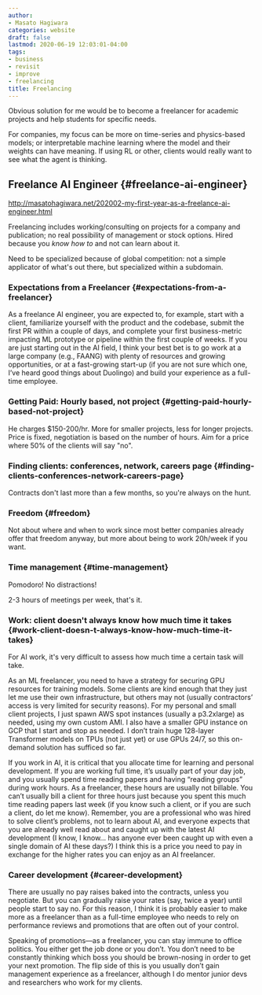 ```yaml
---
author:
- Masato Hagiwara
categories: website
draft: false
lastmod: 2020-06-19 12:03:01-04:00
tags:
- business
- revisit
- improve
- freelancing
title: Freelancing
---
```


Obvious solution for me would be to become a freelancer for academic projects
and help students for specific needs.

For companies, my focus can be more on time-series and physics-based models; or
interpretable machine learning where the model and their weights can have
meaning. If using RL or other, clients would really want to see what the agent
is thinking.


## Freelance AI Engineer {#freelance-ai-engineer}

<http://masatohagiwara.net/202002-my-first-year-as-a-freelance-ai-engineer.html>

Freelancing includes working/consulting on projects for a company and
publication; no real possibility of management or stock options. Hired because
you _know how to_ and not can learn about it.

Need to be specialized because of global competition: not a simple applicator of
what's out there, but specialized within a subdomain.


### Expectations from a Freelancer {#expectations-from-a-freelancer}

As a freelance AI engineer, you are expected to, for example, start with a
client, familiarize yourself with the product and the codebase, submit the first
PR within a couple of days, and complete your first business-metric impacting ML
prototype or pipeline within the first couple of weeks. If you are just starting
out in the AI field, I think your best bet is to go work at a large company
(e.g., FAANG) with plenty of resources and growing opportunities, or at a
fast-growing start-up (if you are not sure which one, I’ve heard good things
about Duolingo) and build your experience as a full-time employee.


### Getting Paid: Hourly based, not project {#getting-paid-hourly-based-not-project}

He charges $150-200/hr. More for smaller projects, less for longer projects.
Price is fixed, negotiation is based on the number of hours. Aim for a price
where 50% of the clients will say "no".


### Finding clients: conferences, network, careers page {#finding-clients-conferences-network-careers-page}

Contracts don't last more than a few months, so you're always on the hunt.


### Freedom {#freedom}

Not about where and when to work since most better companies already offer that
freedom anyway, but more about being to work 20h/week if you want.


### Time management {#time-management}

Pomodoro! No distractions!

2-3 hours of meetings per week, that's it.


### Work: client doesn't always know how much time it takes {#work-client-doesn-t-always-know-how-much-time-it-takes}

For AI work, it's very difficult to assess how much time a certain task will
take.

As an ML freelancer, you need to have a strategy for securing GPU resources for
training models. Some clients are kind enough that they just let me use their
own infrastructure, but others may not (usually contractors’ access is very
limited for security reasons). For my personal and small client projects, I just
spawn AWS spot instances (usually a p3.2xlarge) as needed, using my own custom
AMI. I also have a smaller GPU instance on GCP that I start and stop as needed.
I don’t train huge 128-layer Transformer models on TPUs (not just yet) or use
GPUs 24/7, so this on-demand solution has sufficed so far.

If you work in AI, it is critical that you allocate time for learning and
personal development. If you are working full time, it’s usually part of your
day job, and you usually spend time reading papers and having “reading groups”
during work hours. As a freelancer, these hours are usually not billable. You
can’t usually bill a client for three hours just because you spent this much
time reading papers last week (if you know such a client, or if you are such a
client, do let me know). Remember, you are a professional who was hired to solve
client’s problems, not to learn about AI, and everyone expects that you are
already well read about and caught up with the latest AI development (I know, I
know... has anyone ever been caught up with even a single domain of AI these
days?) I think this is a price you need to pay in exchange for the higher rates
you can enjoy as an AI freelancer.


### Career development {#career-development}

There are usually no pay raises baked into the contracts, unless you negotiate.
But you can gradually raise your rates (say, twice a year) until people start to
say no. For this reason, I think it is probably easier to make more as a
freelancer than as a full-time employee who needs to rely on performance reviews
and promotions that are often out of your control.

Speaking of promotions—as a freelancer, you can stay immune to office politics.
You either get the job done or you don’t. You don’t need to be constantly
thinking which boss you should be brown-nosing in order to get your next
promotion. The flip side of this is you usually don’t gain management experience
as a freelancer, although I do mentor junior devs and researchers who work for
my clients.
